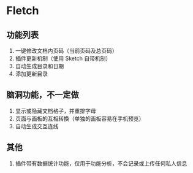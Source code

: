 # Fletch


## 功能列表
1. 一键修改文档内页码（当前页码及总页码）
2. 插件更新机制（使用 Sketch 自带机制）
3. 自动生成目录和日期
4. 添加更新目录

## 脑洞功能，不一定做
1. 显示或隐藏文档格子，并重排字母
2. 页面与画板的互相转换（单独的画板容易在手机预览）
3. 自动生成交互连线

## 其他
1. 插件带有数据统计功能，仅用于功能分析，不会记录或上传任何私人信息